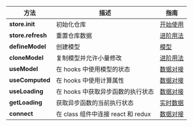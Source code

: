 | 方法              | 描述                               | 指南                                  |
| ----------------- | ---------------------------------- | ------------------------------------- |
| **store.init**    | 初始化仓库                         | [开始使用](/initialize?id=仓库)       |
| **store.refresh** | 重置仓库数据                       | [进阶用法](/advanced?id=重置所有数据) |
| **defineModel**   | 创建模型                           | [模型](/model?id=model)               |
| **cloneModel**    | 复制模型并允许小量修改             | [进阶用法](/advanced?id=克隆模型)     |
| **useModel**      | 在 hooks 中使用模型的状态          | [数据对接](/react?id=usemodel)        |
| **useComputed**   | 在 hooks 中使用计算属性            | [数据对接](/react?id=usecomputed)     |
| **useLoading**    | 在 hooks 中获取异步函数的执行状态  | [数据对接](/react?id=useloading)      |
| **getLoading**    | 获取异步函数的当前执行状态         | [实时数据](/data?id=loading)          |
| **connect**       | 在 class 组件中连接 react 和 redux | [数据对接](/react?id=connect)         |
